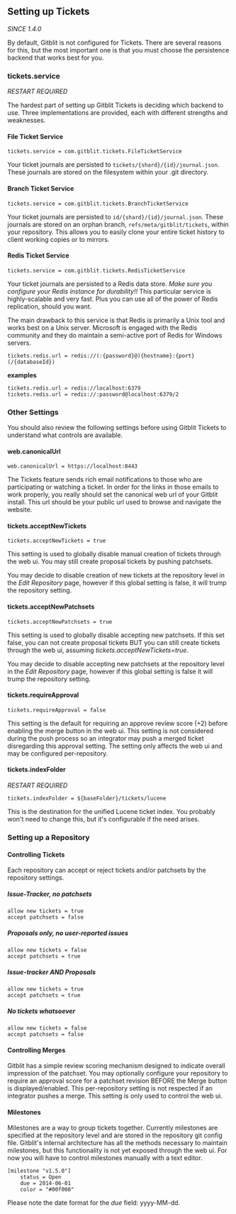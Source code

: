 ## Setting up Tickets

*SINCE 1.4.0*

By default, Gitblit is not configured for Tickets.  There are several reasons for this, but the most important one is that you must choose the persistence backend that works best for you.

### tickets.service

*RESTART REQUIRED*

The hardest part of setting up Gitblit Tickets is deciding which backend to use.  Three implementations are provided, each with different strengths and weaknesses.

#### File Ticket Service

    tickets.service = com.gitblit.tickets.FileTicketService

Your ticket journals are persisted to `tickets/{shard}/{id}/journal.json`.  These journals are stored on the filesystem within your .git directory.

#### Branch Ticket Service

    tickets.service = com.gitblit.tickets.BranchTicketService

Your ticket journals are persisted to `id/{shard}/{id}/journal.json`.  These journals are stored on an orphan branch, `refs/meta/gitblit/tickets`, within your repository.  This allows you to easily clone your entire ticket history to client working copies or to mirrors.

#### Redis Ticket Service

    tickets.service = com.gitblit.tickets.RedisTicketService

Your ticket journals are persisted to a Redis data store.  *Make sure you configure your Redis instance for durability!!*  This particular service is highly-scalable and very fast.  Plus you can use all of the power of Redis replication, should you want.

The main drawback to this service is that Redis is primarily a Unix tool and works best on a Unix server.  Microsoft is engaged with the Redis community and they do maintain a semi-active port of Redis for Windows servers.

    tickets.redis.url = redis://(:{password}@){hostname}:{port}(/{databaseId})

**examples**

    tickets.redis.url = redis://localhost:6379
    tickets.redis.url = redis://:password@localhost:6379/2

### Other Settings

You should also review the following settings before using Gitblit Tickets to understand what controls are available.

#### web.canonicalUrl

    web.canonicalUrl = https://localhost:8443

The Tickets feature sends rich email notifications to those who are participating or watching a ticket.  In order for the links in those emails to work properly, you really should set the canonical web url of your Gitblit install.  This url should be your public url used to browse and navigate the website.

#### tickets.acceptNewTickets

    tickets.acceptNewTickets = true

This setting is used to globally disable manual creation of tickets through the web ui.  You may still create proposal tickets by pushing patchsets.

You may decide to disable creation of new tickets at the repository level in the *Edit Repository* page, however if this global setting is false, it will trump the repository setting.

#### tickets.acceptNewPatchsets

    tickets.acceptNewPatchsets = true

This setting is used to globally disable accepting new patchsets.  If this set false, you can not create proposal tickets BUT you can still create tickets through the web ui, assuming *tickets.acceptNewTickets=true*.

You may decide to disable accepting new patchsets at the repository level in the *Edit Repository* page, however if this global setting is false it will trump the repository setting.

#### tickets.requireApproval

    tickets.requireApproval = false

This setting is the default for requiring an approve review score (+2) before enabling the merge button in the web ui.  This setting is not considered during the push process so an integrator may push a merged ticket disregarding this approval setting.  The setting only affects the web ui and may be configured per-repository.

#### tickets.indexFolder

*RESTART REQUIRED*

    tickets.indexFolder = ${baseFolder}/tickets/lucene

This is the destination for the unified Lucene ticket index.  You probably won't need to change this, but it's configurable if the need arises.

### Setting up a Repository

#### Controlling Tickets

Each repository can accept or reject tickets and/or patchsets by the repository settings.

##### Issue-Tracker, no patchsets

    allow new tickets = true
    accept patchsets = false

##### Proposals only, no user-reported issues

    allow new tickets = false
    accept patchsets = true

##### Issue-tracker AND Proposals

    allow new tickets = true
    accept patchsets = true

##### No tickets whatsoever

    allow new tickets = false
    accept patchsets = false

#### Controlling Merges

Gitblit has a simple review scoring mechanism designed to indicate overall impression of the patchset.  You may optionally configure your repository to require an approval score for a patchset revision BEFORE the Merge button is displayed/enabled.  This per-repository setting is not respected if an integrator pushes a merge.  This setting is only used to control the web ui.

#### Milestones

Milestones are a way to group tickets together.  Currently milestones are specified at the repository level and are stored in the repository git config file.  Gitblit's internal architecture has all the methods necessary to maintain milestones, but this functionality is not yet exposed through the web ui.  For now you will have to control milestones manually with a text editor.

    [milestone "v1.5.0"]
        status = Open
        due = 2014-06-01
        color = "#00f000"

Please note the date format for the *due* field: yyyy-MM-dd.
